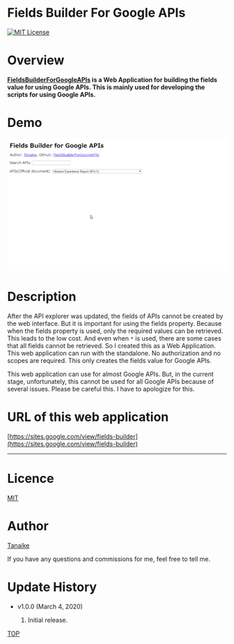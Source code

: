 # Fields Builder For Google APIs

<a name="TOP"></a>
[![MIT License](http://img.shields.io/badge/license-MIT-blue.svg?style=flat)](LICENCE)

<a name="Overview"></a>

# Overview

**[FieldsBuilderForGoogleAPIs](https://sites.google.com/view/fields-builder) is a Web Application for building the fields value for using Google APIs. This is mainly used for developing the scripts for using Google APIs.**

# Demo

![](images/demo.gif)

# Description

After the API explorer was updated, the fields of APIs cannot be created by the web interface. But it is important for using the fields property. Because when the fields property is used, only the required values can be retrieved. This leads to the low cost. And even when `*` is used, there are some cases that all fields cannot be retrieved. So I created this as a Web Application. This web application can run with the standalone. No authorization and no scopes are required. This only creates the fields value for Google APIs.

This web application can use for almost Google APIs. But, in the current stage, unfortunately, this cannot be used for all Google APIs because of several issues. Please be careful this. I have to apologize for this.

# URL of this web application

[https://sites.google.com/view/fields-builder](https://sites.google.com/view/fields-builder)

---

<a name="licence"></a>

# Licence

[MIT](LICENCE)

<a name="author"></a>

# Author

[Tanaike](https://tanaikech.github.io/about/)

If you have any questions and commissions for me, feel free to tell me.

<a name="updatehistory"></a>

# Update History

- v1.0.0 (March 4, 2020)

  1. Initial release.

[TOP](#top)
